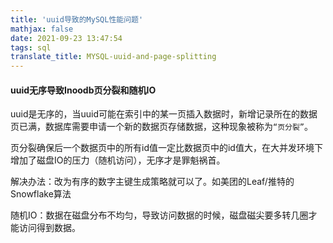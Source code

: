 ```yaml
---
title: 'uuid导致的MySQL性能问题'
mathjax: false
date: 2021-09-23 13:47:54
tags: sql
translate_title: MYSQL-uuid-and-page-splitting
---
```


#### uuid无序导致Inoodb页分裂和随机IO

uuid是无序的，当uuid可能在索引中的某一页插入数据时，新增记录所在的数据页已满，数据库需要申请一个新的数据页存储数据，这种现象被称为`“页分裂”`。

页分裂确保后一个数据页中的所有id值一定比数据页中的id值大，在大并发环境下增加了磁盘IO的压力（随机访问），无序才是罪魁祸首。

解决办法：改为有序的数字主键生成策略就可以了。如美团的Leaf/推特的Snowflake算法

随机IO：数据在磁盘分布不均匀，导致访问数据的时候，磁盘磁尖要多转几圈才能访问得到数据。

